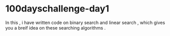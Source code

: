 # 100dayschallenge-day1
In this , i have written code on binary search and linear search , which gives you a breif idea on these searching algorithms .
